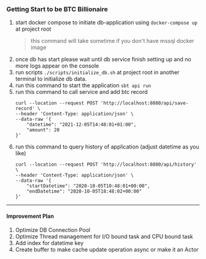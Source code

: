 ### Getting Start to be BTC Billionaire

1. start docker compose to initiate db-application using `docker-compose up` at project root 
    > this command will take sometime if you don't have mssql docker image
2. once db has start please wait until db service finish setting up and no more logs appear on the console
3. run scripts `./scripts/initialize_db.sh` at project root in another terminal to initialize db data.
4. run this command to start the application `sbt api run`
5. run this command to call service and add btc record
    ```
    curl --location --request POST 'http://localhost:8080/api/save-record' \
    --header 'Content-Type: application/json' \
    --data-raw '{
        "datetime": "2021-12-05T14:48:01+01:00",
        "amount": 20
    }'
    ```
6. run this command to query history of application (adjust datetime as you like)
    ```
    curl --location --request POST 'http://localhost:8080/api/history' \
    --header 'Content-Type: application/json' \
    --data-raw '{
        "startDatetime": "2020-10-05T10:48:01+00:00",
        "endDatetime": "2020-10-05T18:48:02+00:00"
    }'
    ```
   
---

#### Improvement Plan
1. Optimize DB Connection Pool
2. Optimize Thread management for I/O bound task and CPU bound task
3. Add index for datetime key 
4. Create buffer to make cache update operation async or make it an Actor

   